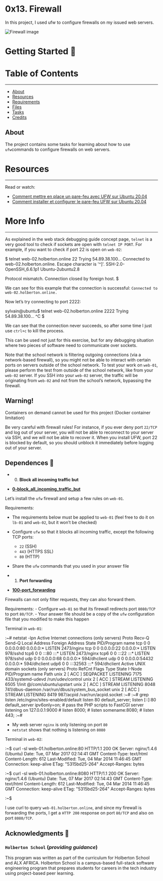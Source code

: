 # 0x13. Firewall

In this project, I used ufw to configure firewalls on my issued web servers.

![Firewall image](/images/V1HjQ1Y.png)

Getting Started 🏃
==================

# Table of Contents
-----------------------------------------------------------------------------------------------------------------------------------------

*   [About](https://github.com/Alexoat76/holberton-system_engineering-devops/blob/main/0x13-firewall/README.md#about)
*   [Resources](https://github.com/Alexoat76/holberton-system_engineering-devops/blob/main/0x13-firewall/README.md#resources-books)
*   [Requirements](https://github.com/Alexoat76/holberton-system_engineering-devops/blob/main/0x13-firewall/README.md#requirements)
*   [Files](https://github.com/Alexoat76/holberton-system_engineering-devops/blob/main/0x13-firewall/README.md#files-file_folder)
*   [Tasks](https://github.com/Alexoat76/holberton-system_engineering-devops/blob/main/0x13-firewall/README.md#tasks)
*   [Credits](https://github.com/Alexoat76/holberton-system_engineering-devops/blob/main/0x13-firewall/README.md#credits)

[](https://github.com/Alexoat76/holberton-system_engineering-devops/blob/main/0x13-firewall/README.md#about)

About
-----------------------------------------------------------------------------------------------------------------

The project contains some tasks for learning about how to use `ufw`commands to configure firewalls on web servers.

# Resources
----------------------------------------------------------------------------------------------------------------------------------

Read or watch:

*   [Comment mettre en place un pare-feu avec UFW sur Ubuntu 20.04](https://www.digitalocean.com/community/tutorials/how-to-set-up-a-firewall-with-ufw-on-ubuntu-20-04-fr)
*   [Comment installer et configurer le pare-feu UFW sur Ubuntu 20.04](https://fr.linuxcapable.com/how-to-setup-and-configure-ufw-firewall-on-ubuntu-20-04/)

# More Info
-------------------------------------------------------------------------------------------------------------------------

As explained in the web stack debugging guide concept page, `telnet` is a very good tool to check if sockets are open with `telnet IP PORT`. For example, if you want to check if port 22 is open on `web-02`:

$ telnet web-02.holberton.online 22
Trying 54.89.38.100...
Connected to web-02.holberton.online.
Escape character is '^\]'.
SSH-2.0-OpenSSH\_6.6.1p1 Ubuntu-2ubuntu2.8

Protocol mismatch.
Connection closed by foreign host.
$

We can see for this example that the connection is successful: `Connected to web-02.holberton.online.`

Now let’s try connecting to port 2222:

sylvain@ubuntu$ telnet web-02.holberton.online 2222
Trying 54.89.38.100...
^C
$

We can see that the connection never succeeds, so after some time I just use `ctrl+c` to kill the process.

This can be used not just for this exercise, but for any debugging situation where two pieces of software need to communicate over sockets.

Note that the school network is filtering outgoing connections (via a network-based firewall), so you might not be able to interact with certain ports on servers outside of the school network. To test your work on `web-01`, please perform the test from outside of the school network, like from your `web-02` server. If you SSH into your `web-02` server, the traffic will be originating from `web-02` and not from the school’s network, bypassing the firewall.

Warning!
----------------------------------------------------------------------------------------------------------------------

Containers on demand cannot be used for this project (Docker container limitation)

Be very careful with firewall rules! For instance, if you ever deny port `22/TCP` and log out of your server, you will not be able to reconnect to your server via SSH, and we will not be able to recover it. When you install UFW, port 22 is blocked by default, so you should unblock it immediately before logging out of your server.

Dependences 📁
-----------

*    0. **Block all incoming traffic but**
    
*   **[0-block\_all\_incoming\_traffic\_but](https://github.com/Djomab/alx-system_engineering-devops/blob/master/0x13-firewall/0-block_all_incoming_traffic_but)**
    

Let’s install the `ufw` firewall and setup a few rules on `web-01`.

Requirements:

*   The requirements below must be applied to `web-01` (feel free to do it on `lb-01` and `web-02`, but it won’t be checked)
    
*   Configure `ufw` so that it blocks all incoming traffic, except the following TCP ports:
    
    *   `22` (SSH)
    *   `443` (HTTPS SSL)
    *   `80` (HTTP)
*   Share the `ufw` commands that you used in your answer file
    

*    1. **Port forwarding**
    
*   **[100-port\_forwarding](https://github.com/Djomab/alx-system_engineering-devops/blob/master/0x13-firewall/100-port_forwarding)**
    

Firewalls can not only filter requests, they can also forward them.

Requirements: - Configure `web-01` so that its firewall redirects port `8080/TCP` to port `80/TCP`. - Your answer file should be a copy of the `ufw` configuration file that you modified to make this happen

Terminal in `web-01`:

:~# netstat -lpn
Active Internet connections (only servers)
Proto Recv-Q Send-Q Local Address           Foreign Address         State       PID/Program name
tcp        0      0 0.0.0.0:80              0.0.0.0:\*               LISTEN      2473/nginx
tcp        0      0 0.0.0.0:22              0.0.0.0:\*               LISTEN      978/sshd
tcp6       0      0 :::80                   :::\*                    LISTEN      2473/nginx
tcp6       0      0 :::22                   :::\*                    LISTEN      978/sshd
udp        0      0 0.0.0.0:68              0.0.0.0:\*                           594/dhclient
udp        0      0 0.0.0.0:54432           0.0.0.0:\*                           594/dhclient
udp6       0      0 :::32563                :::\*                                594/dhclient
Active UNIX domain sockets (only servers)
Proto RefCnt Flags       Type       State         I-Node   PID/Program name    Path
unix  2      \[ ACC \]     SEQPACKET  LISTENING     7175     433/systemd-udevd   /run/udev/control
unix  2      \[ ACC \]     STREAM     LISTENING     6505     1/init              @/com/ubuntu/upstart
unix  2      \[ ACC \]     STREAM     LISTENING     8048     741/dbus-daemon     /var/run/dbus/system\_bus\_socket
unix  2      \[ ACC \]     STREAM     LISTENING     8419     987/acpid           /var/run/acpid.socket
:~#
:~# grep listen /etc/nginx/sites-enabled/default
    listen 80 default\_server;
		    listen \[::\]:80 default\_server ipv6only=on;
				    # pass the PHP scripts to FastCGI server listening on 127.0.0.1:9000
						#   listen 8000;
						#   listen somename:8080;
						#   listen 443;
:~#

*   My web server `nginx` is only listening on port `80`
*   `netstat` shows that nothing is listening on `8080`

Terminal in `web-02`:

:~$ curl -sI web-01.holberton.online:80
HTTP/1.1 200 OK
Server: nginx/1.4.6 (Ubuntu)
Date: Tue, 07 Mar 2017 02:14:41 GMT
Content-Type: text/html
Content-Length: 612
Last-Modified: Tue, 04 Mar 2014 11:46:45 GMT
Connection: keep-alive
ETag: "5315bd25-264"
Accept-Ranges: bytes

:~$ curl -sI web-01.holberton.online:8080
HTTP/1.1 200 OK
Server: nginx/1.4.6 (Ubuntu)
Date: Tue, 07 Mar 2017 02:14:43 GMT
Content-Type: text/html
Content-Length: 612
Last-Modified: Tue, 04 Mar 2014 11:46:45 GMT
Connection: keep-alive
ETag: "5315bd25-264"
Accept-Ranges: bytes

:~$

I use curl to query `web-01.holberton.online`, and since my firewall is forwarding the ports, I get a `HTTP 200` response on port `80/TCP` and also on port `8080/TCP`.

## Acknowledgments :mega: 

### **`Holberton School`** (*providing guidance*)
This program was written as part of the curriculum for Holberton School and ALX AFRICA.
Holberton School is a campus-based full-stack software engineering program
that prepares students for careers in the tech industry using project-based
peer learning.
